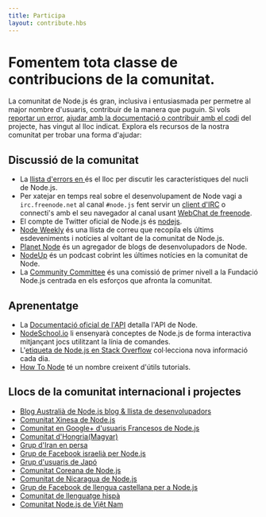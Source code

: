 ```yaml
---
title: Participa
layout: contribute.hbs
---
```


# Fomentem tota classe de contribucions de la comunitat.

La comunitat de Node.js és gran, inclusiva i entusiasmada per permetre al major nombre d'usuaris,
contribuir de la manera que puguin. Si vols [reportar un error](https://github.com/nodejs/node/issues),
[ajudar amb la documentació o contribuir amb el codi](/en/get-involved/contribute/) del projecte, has vingut al lloc indicat. Explora els recursos de la nostra comunitat per trobar una forma d'ajudar:


## Discussió de la comunitat

- La [llista d'errors en ](https://github.com/nodejs/node/issues) és el lloc per discutir les característiques del nucli de Node.js.
- Per xatejar en temps real sobre el desenvolupament de Node vagi a `irc.freenode.net` al canal `#node.js` fent servir un [client d'IRC](http://es.wikipedia.org/wiki/Anexo:Clientes_IRC) o connecti's amb el seu navegador al canal usant [WebChat de freenode](http://webchat.freenode.net/?channels=node.js).
- El compte de Twitter oficial de Node.js és  [nodejs](https://twitter.com/nodejs).
- [Node Weekly](http://nodeweekly.com) és una llista de correu que recopila els últims esdeveniments i notícies al voltant de la comunitat de Node.js.
- [Planet Node](http://planetnodejs.com) és un agregador de blogs de desenvolupadors de Node.
- [NodeUp](http://nodeup.com) és un podcast cobrint les últimes notícies en la comunitat de Node.
- La [Community Committee](https://github.com/nodejs/community-committee) és una comissió de primer nivell a la Fundació Node.js centrada en els esforços que afronta la comunitat.


## Aprenentatge

- La [Documentació oficial de l'API](/api) detalla l'API de Node.
- [NodeSchool.io](http://nodeschool.io) li ensenyarà conceptes de Node.js de forma interactiva mitjançant jocs utilitzant la línia de comandes.
- L'[etiqueta de Node.js en Stack Overflow](http://stackoverflow.com/questions/tagged/node.js) col·lecciona nova informació cada dia.
- [How To Node](http://howtonode.org/) té un nombre creixent d'útils tutorials.


## Llocs de la comunitat internacional i projectes

- [Blog Australià de Node.js blog &amp; llista de desenvolupadors](http://nodejs.org.au/)
- [Comunitat Xinesa de Node.js](http://cnodejs.org)
- [Comunitat en Google+ d'usuaris Francesos de Node.js](https://plus.google.com/communities/113346206415381691435)
- [Comunitat d'Hongria(Magyar)](http://nodehun.blogspot.com/)
- [Grup d'Iran en persa](http://nodejs.ir)
- [Grup de Facebook israelià per Node.js](https://www.facebook.com/groups/node.il/)
- [Grup d'usuaris de Japó](http://nodejs.jp/)
- [Comunitat Coreana de Node.js](http://nodejs.github.io/nodejs-ko/)
- [Comunitat de Nicaragua de Node.js](http://nodenica.com/)
- [Grup de Facebook de llengua castellana per a Node.js](https://www.facebook.com/groups/node.es/)
- [Comunitat de llenguatge hispà](http://nodehispano.com)
- [Comunitat Node.js de Việt Nam](http://nodejs.vn)
